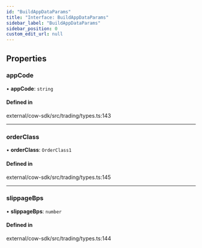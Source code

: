 ```yaml
---
id: "BuildAppDataParams"
title: "Interface: BuildAppDataParams"
sidebar_label: "BuildAppDataParams"
sidebar_position: 0
custom_edit_url: null
---
```


## Properties

### appCode

• **appCode**: `string`

#### Defined in

external/cow-sdk/src/trading/types.ts:143

___

### orderClass

• **orderClass**: `OrderClass1`

#### Defined in

external/cow-sdk/src/trading/types.ts:145

___

### slippageBps

• **slippageBps**: `number`

#### Defined in

external/cow-sdk/src/trading/types.ts:144
